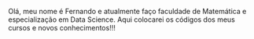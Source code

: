 Olá, meu nome é Fernando e atualmente faço faculdade de Matemática e especialização em Data Science. Aqui colocarei os códigos dos meus cursos e novos conhecimentos!!! 

